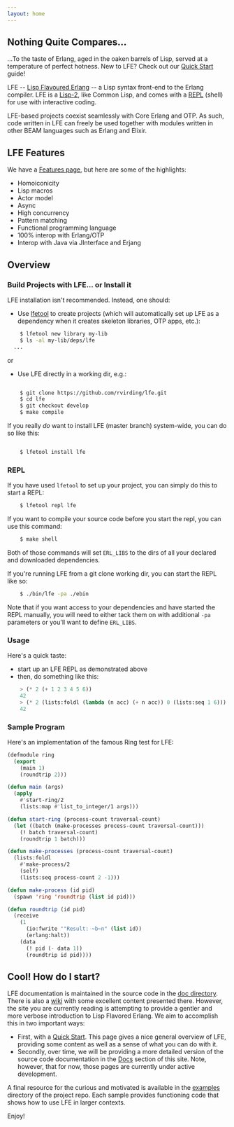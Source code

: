 ```yaml
---
layout: home
---
```


## Nothing Quite Compares...

...To the taste of Erlang, aged in the oaken barrels of Lisp, served at a
temperature of perfect hotness. New to LFE? Check out our
<a href="/quick-start/1.html">Quick Start</a> guide!

LFE --
<a href="https://github.com/rvirding/lfe/">Lisp Flavoured Erlang</a>
-- a Lisp syntax front-end to the Erlang compiler. LFE is a
<a href="http://en.wikipedia.org/wiki/Lisp-1_vs._Lisp-2#The_function_namespace">Lisp-2</a>,
like Common Lisp, and comes with a
<a href="http://en.wikipedia.org/wiki/REPL">REPL</a> (shell) for use with
interactive coding.

LFE-based projects coexist seamlessly with Core Erlang and OTP. As such, code
written in LFE can freely be used together with modules written in other BEAM
languages such as Erlang and Elixir.


## LFE Features

We have a <a href="/features.html">Features page</a>, but here are some
of the highlights:

* Homoiconicity
* Lisp macros
* Actor model
* Async
* High concurrency
* Pattern matching
* Functional programming language
* 100% interop with Erlang/OTP
* Interop with Java via JInterface and Erjang


## Overview

### Build Projects with LFE... or Install it

LFE installation isn't recommended. Instead, one should:

* Use <a href="https://github.com/lfe/lfetool">lfetool</a> to create projects
  (which will automatically set up LFE as a dependency when it creates skeleton
  libraries, OTP apps, etc.):

```bash
    $ lfetool new library my-lib
    $ ls -al my-lib/deps/lfe
  ...
```

or

* Use LFE directly in a working dir, e.g.:

```bash

    $ git clone https://github.com/rvirding/lfe.git
    $ cd lfe
    $ git checkout develop
    $ make compile
```

If you really *do* want to install LFE (master branch) system-wide, you can do
so like this:

```bash

    $ lfetool install lfe
```


### REPL

If you have used ``lfetool`` to set up your project, you can simply do this to
start a REPL:

```bash
    $ lfetool repl lfe
```

If you want to compile your source code before you start the repl, you can use
this command:

```bash
    $ make shell
```

Both of those commands will set ``ERL_LIBS`` to the dirs of all your declared
and downloaded dependencies.

If you're running LFE from a git clone working dir, you can start the REPL
like so:

```bash
    $ ./bin/lfe -pa ./ebin
```

Note that if you want access to your dependencies and have started the REPL
manually, you will need to either tack them on with additional ``-pa``
parameters or you'll want to define ``ERL_LIBS``.


### Usage

Here's a quick taste:

* start up an LFE REPL as demonstrated above
* then, do something like this:

```cl
    > (* 2 (+ 1 2 3 4 5 6))
    42
    > (* 2 (lists:foldl (lambda (n acc) (+ n acc)) 0 (lists:seq 1 6)))
    42
```

### Sample Program

Here's an implementation of the famous Ring test for LFE:

```cl
(defmodule ring
  (export
    (main 1)
    (roundtrip 2)))

(defun main (args)
  (apply
    #'start-ring/2
    (lists:map #'list_to_integer/1 args)))

(defun start-ring (process-count traversal-count)
  (let ((batch (make-processes process-count traversal-count)))
    (! batch traversal-count)
    (roundtrip 1 batch)))

(defun make-processes (process-count traversal-count)
  (lists:foldl
    #'make-process/2
    (self)
    (lists:seq process-count 2 -1)))

(defun make-process (id pid)
  (spawn 'ring 'roundtrip (list id pid)))

(defun roundtrip (id pid)
  (receive
    (1
      (io:fwrite '"Result: ~b~n" (list id))
      (erlang:halt))
    (data
      (! pid (- data 1))
      (roundtrip id pid))))
```

## Cool! How do I start?

LFE documentation is maintained in the source code in the
<a href="https://github.com/rvirding/lfe/tree/master/doc">doc directory</a>.
There is also a <a href="https://github.com/rvirding/lfe/wiki">wiki</a> with
some excellent content presented there.  However, the site you are currently
reading is attempting to provide a gentler and more verbose introduction to
Lisp Flavored Erlang. We aim to accomplish this in two important ways:

* First, with a <a href="/quick-start/1.html">Quick Start</a>. This page gives
  a nice general overview of LFE, providing some content as well as a sense of
  what you can do with it.
* Secondly, over time, we will be providing a more detailed version of the
  source code documentation in the <a href="/docs">Docs</a> section of this
  site. Note, however, that for now, those pages are currently under active
  development.

A final resource for the curious and motivated is available in the
<a href="https://github.com/rvirding/lfe/tree/master/examples">examples</a>
directory of the project repo. Each sample provides functioning code that
shows how to use LFE in larger contexts.

Enjoy!


